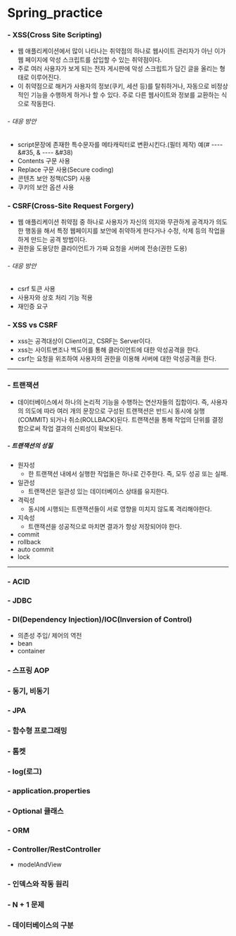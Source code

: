 # Spring_practice

### - XSS(Cross Site Scripting)
- 웹 애플리케이션에서 많이 나타나는 취약점의 하나로 웹사이트 관리자가 아닌 이가 웹 페이지에 악성 스크립트를 삽입할 수 있는 취약점이다.
- 주로 여러 사용자가 보게 되는 전자 게시판에 악성 스크립트가 담긴 글을 올리는 형태로 이루어진다.
- 이 취약점으로 해커가 사용자의 정보(쿠키, 세션 등)를 탈취하거나, 자동으로 비정상적인 기능을 수행하게 하거나 할 수 있다. 주로 다른 웹사이트와 정보를 교환하는 식으로 작동한다.

###### - 대응 방안 
- script문장에 존재한 특수문자를 메타캐릭터로 변환시킨다.(필터 제작) 예(#  ---- &#35, &  ---- &#38)
- Contents 구문 사용
- Replace 구문 사용(Secure coding)
- 콘텐츠 보안 정책(CSP) 사용
- 쿠키의 보안 옵션 사용

### - CSRF(Cross-Site Request Forgery)
- 웹 애플리케이션 취약점 중 하나로 사용자가 자신의 의지와 무관하게 공격자가 의도한 행동을 해서 특정 웹페이지를 보안에 취약하게 한다거나 수정, 삭제 등의 작업을 하게 만드는 공격 방법이다.
- 권한을 도용당한 클라이언트가 가짜 요청을 서버에 전송(권한 도용)

###### - 대응 방안
- csrf 토큰 사용
- 사용자와 상호 처리 기능 적용
- 재인증 요구

### - XSS vs CSRF
- xss는 공격대상이 Client이고, CSRF는 Server이다.
- xss는 사이트변조나 백도어를 통해 클라이언트에 대한 악성공격을 한다.
- csrf는 요청을 위조하여 사용자의 권한을 이용해 서버에 대한 악성공격을 한다.

---

### - 트랜잭션
- 데이터베이스에서 하나의 논리적 기능을 수행하는 연산자들의 집합이다. 즉, 사용자의 의도에 따라 여러 개의 문장으로 구성된 트랜잭션은 반드시 동시에 실행(COMMIT) 되거나 취소(ROLLBACK)된다. 트랜잭션을 통해 작업의 단위를 결정함으로써 작업 결과의 신뢰성이 확보된다.

##### - 트랜잭션의 성질
- 원자성
  - 한 트랜잭션 내에서 실행한 작업들은 하나로 간주한다. 즉, 모두 성공 또는 실패.
- 일관성
  - 트랜잭션은 일관성 있는 데이터베이스 상태를 유지한다.
- 격릭성
  - 동시에 시행되는 트랜잭션들이 서로 영향을 미치지 않도록 격리해야한다.
- 지속성
  - 트랜잭션을 성공적으로 마치면 결과가 항상 저장되어야 한다.
- commit
- rollback
- auto commit
- lock

---

### - ACID

### - JDBC

### - DI(Dependency Injection)/IOC(Inversion of Control)
- 의존성 주입/ 제어의 역전
- bean
- container

### - 스프링 AOP

### - 동기, 비동기

### - JPA

### - 함수형 프로그래밍

### - 톰켓

### - log(로그)

### - application.properties

### - Optional 클래스

### - ORM


### - Controller/RestController
- modelAndView

### - 인덱스와 작동 원리

### - N + 1 문제

### - 데이터베이스의 구분
